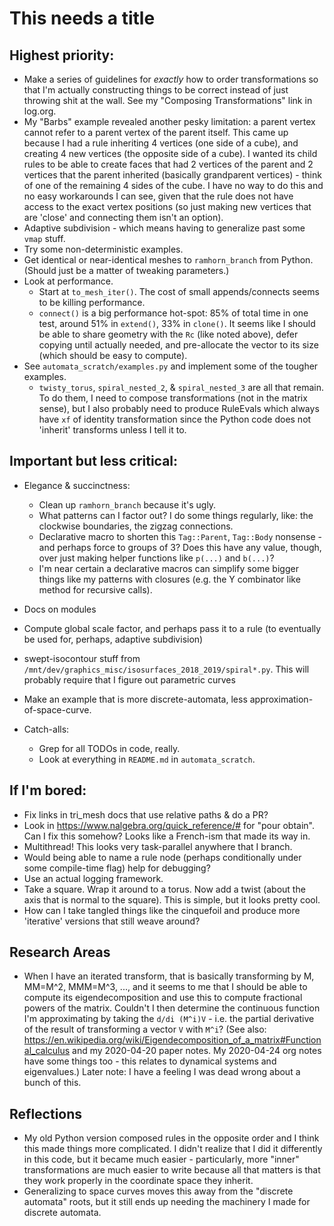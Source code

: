 # This needs a title

## Highest priority:

- Make a series of guidelines for *exactly* how to order
  transformations so that I'm actually constructing things to be
  correct instead of just throwing shit at the wall.
  See my "Composing Transformations" link in log.org.
- My "Barbs" example revealed another pesky limitation: a parent vertex
  cannot refer to a parent vertex of the parent itself. This came up
  because I had a rule inheriting 4 vertices (one side of a cube), and
  creating 4 new vertices (the opposite side of a cube). I wanted its
  child rules to be able to create faces that had 2 vertices of the
  parent and 2 vertices that the parent inherited (basically grandparent
  vertices) - think of one of the remaining 4 sides of the cube. I have
  no way to do this and no easy workarounds I can see, given that the
  rule does not have access to the exact vertex positions (so just making
  new vertices that are 'close' and connecting them isn't an option).
- Adaptive subdivision - which means having to generalize past some
  `vmap` stuff.
- Try some non-deterministic examples.
- Get identical or near-identical meshes to `ramhorn_branch` from
  Python.  (Should just be a matter of tweaking parameters.)
- Look at performance.
  - Start at `to_mesh_iter()`. The cost of small appends/connects
    seems to be killing performance.
  - `connect()` is a big performance hot-spot: 85% of total time in
    one test, around 51% in `extend()`, 33% in `clone()`. It seems
    like I should be able to share geometry with the `Rc` (like noted
    above), defer copying until actually needed, and pre-allocate the
    vector to its size (which should be easy to compute).
- See `automata_scratch/examples.py` and implement some of the tougher
  examples.
  - `twisty_torus`, `spiral_nested_2`, & `spiral_nested_3` are all
    that remain.  To do them, I need to compose transformations (not
    in the matrix sense), but I also probably need to produce
    RuleEvals which always have `xf` of identity transformation since
    the Python code does not 'inherit' transforms unless I tell it to.

## Important but less critical:

- Elegance & succinctness:
  - Clean up `ramhorn_branch` because it's ugly.
  - What patterns can I factor out?  I do some things regularly, like:
    the clockwise boundaries, the zigzag connections.
  - Declarative macro to shorten this `Tag::Parent`, `Tag::Body`
    nonsense - and perhaps force to groups of 3?  Does this have any
    value, though, over just making helper functions like `p(...)` and
    `b(...)`?
  - I'm near certain a declarative macros can simplify some bigger
    things like my patterns with closures (e.g. the Y combinator like
    method for recursive calls).
- Docs on modules
- Compute global scale factor, and perhaps pass it to a rule (to
  eventually be used for, perhaps, adaptive subdivision)
- swept-isocontour stuff from
  `/mnt/dev/graphics_misc/isosurfaces_2018_2019/spiral*.py`.  This
  will probably require that I figure out parametric curves
- Make an example that is more discrete-automata, less
  approximation-of-space-curve.

- Catch-alls:
  - Grep for all TODOs in code, really.
  - Look at everything in `README.md` in `automata_scratch`.

## If I'm bored:

- Fix links in tri_mesh docs that use relative paths & do a PR?
- Look in https://www.nalgebra.org/quick_reference/# for "pour
  obtain".  Can I fix this somehow?  Looks like a French-ism that made
  its way in.
- Multithread!  This looks very task-parallel anywhere that I branch.
- Would being able to name a rule node (perhaps conditionally under
  some compile-time flag) help for debugging?
- Use an actual logging framework.
- Take a square.  Wrap it around to a torus. Now add a twist (about
  the axis that is normal to the square). This is simple, but it looks
  pretty cool.
- How can I take tangled things like the cinquefoil and produce more
  'iterative' versions that still weave around?

## Research Areas

- When I have an iterated transform, that is basically transforming by
  M, MM=M^2, MMM=M^3, ..., and it seems to me that I should be able to
  compute its eigendecomposition and use this to compute fractional
  powers of the matrix.  Couldn't I then determine the continuous
  function I'm approximating by taking the `d/di (M^i)V` - i.e. the
  partial derivative of the result of transforming a vector `V` with
  `M^i`?  (See also:
  https://en.wikipedia.org/wiki/Eigendecomposition_of_a_matrix#Functional_calculus
  and my 2020-04-20 paper notes.  My 2020-04-24 org notes have some
  things too - this relates to dynamical systems and eigenvalues.)
  Later note: I have a feeling I was dead wrong about a bunch of this.

## Reflections

- My old Python version composed rules in the opposite order and I
  think this made things more complicated.  I didn't realize that I
  did it differently in this code, but it became much easier -
  particularly, more "inner" transformations are much easier to write
  because all that matters is that they work properly in the
  coordinate space they inherit.
- Generalizing to space curves moves this away from the "discrete
  automata" roots, but it still ends up needing the machinery I made
  for discrete automata.
